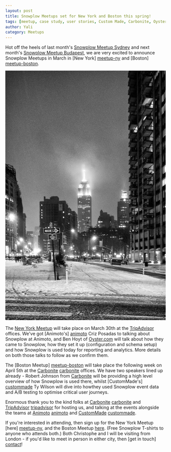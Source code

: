 ```yaml
---
layout: post
title: Snowplow Meetups set for New York and Boston this spring!
tags: [meetup, case study, user stories, Custom Made, Carbonite, Oyster Travel, Animoto]
author: Yali
category: Meetups
---
```


Hot off the heels of last month's [Snowplow Meetup Sydney][meetup-sydney] and next month's [Snowplow Meetup Budapest][meetup-budapest], we are very excited to announce Snowplow Meetups in March in [New York] [meetup-ny] and [Boston] [meetup-boston].

![new-york-in-snow][ny-image]

The [New York Meetup][meetup-ny] will take place on March 30th at the [TripAdvisor][tripadvisor] offices. We've got [Animoto's] [animoto] Criz Posadas to talking about Snowplow at Animoto, and Ben Hoyt of [Oyster.com][oyster] will talk about how they came to Snowplow, how they set it up (configuration and schema setup) and how Snowplow is used today for reporting and analytics. More details on both those talks to follow as we confirm them.

<!--more-->

The [Boston Meetup] [meetup-boston] will take place the following week on April 5th at the [Carbonite] [carbonite] offices. We have two speakers lined up already - Robert Johnson from [Carbonite][carbonite] will be providing a high level overview of how Snowplow is used there, whilst [CustomMade's] [custommade] Ty Wilson will dive into howthey used Snowplow event data and A/B testing to optimise critical user journeys.

Enormous thank you to the kind folks at [Carbonite] [carbonite] and [TripAdvisor] [tripadvisor] for hosting us, and talking at the events alongside the teams at [Animoto] [animoto] and [CustomMade] [custommade].

If you're interested in attending, then sign up for the New York Meetup [here] [meetup-ny], and the Boston Meetup [here][meetup-boston]. (Free Snowplow T-shirts to anyone who attends both.) Both Christophe and I will be visiting from London - if you'd like to meet in person in either city, then [get in touch] [contact]! 

[meetup-sydney]: /blog/2016/01/12/bauer-and-digdeep-presentations-at-snowplow-meetup-sydney/
[meetup-budapest]: http://www.meetup.com/Snowplow-Analytics-Budapest/events/226861638/
[meetup-ny]: http://www.meetup.com/Snowplow-Analytics-New-York/events/227410376/
[meetup-boston]: http://www.meetup.com/Snowplow-Analytics-Boston/events/227411770/
[ny-image]: /assets/img/blog/2016/01/new-york-snow.jpg
[animoto]: https://animoto.com/
[oyster]: http://www.oyster.com/
[carbonite]: http://www.carbonite.com/
[custommade]: http://www.custommade.com/
[contact]: /contact/
[tripadvisor]: http://www.tripadvisor.com
